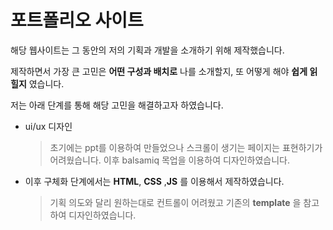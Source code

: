 # 포트폴리오 사이트

해당 웹사이트는 그 동안의 저의 기획과 개발을 소개하기 위해  제작했습니다.  

제작하면서 가장 큰 고민은  **어떤 구성과 배치로** 나를 소개할지, 또  어떻게 해야 **쉽게 읽힐지** 였습니다. 

저는 아래 단계를 통해 해당 고민을 해결하고자 하였습니다.


- ui/ux 디자인
	> 초기에는 ppt를 이용하여 만들었으나 스크롤이 생기는 페이지는 표현하기가 어려웠습니다.
	> 이후 balsamiq 목업을 이용하여 디자인하였습니다.

- 이후 구체화 단계에서는  **HTML**, **CSS** ,**JS** 를 이용해서 제작하였습니다.
	> 기획 의도와 달리 원하는대로 컨트롤이 어려웠고 기존의  **template** 을 참고하여 디자인하였습니다.
